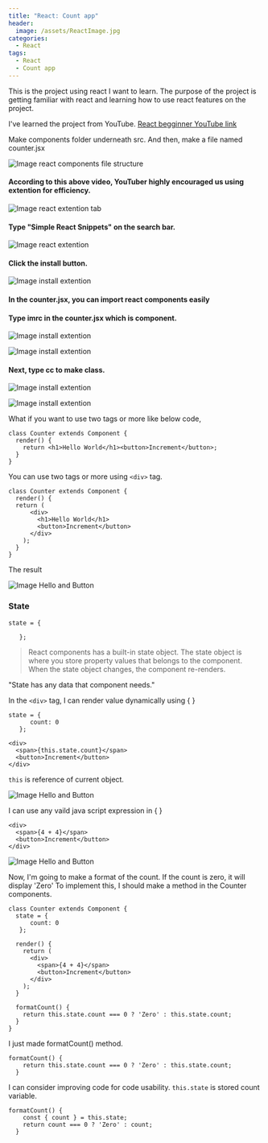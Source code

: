 ```yaml
---
title: "React: Count app"
header:
  image: /assets/ReactImage.jpg
categories:
  - React
tags:
  - React
  - Count app
---
```



This is the project using react I want to learn. The purpose of the project is getting familiar with react and learning how to use react features on the project.

I've learned the project from YouTube.
 [React begginner YouTube link](https://www.youtube.com/watch?v=Ke90Tje7VS0&t=1259s)

Make components folder underneath src.
And then, make a file named counter.jsx

![Image react components file structure](/assets/componentsFileStructure.png)

#### According to this above video, YouTuber highly encouraged us using extention for efficiency.

![Image react extention tab](/assets/ExtentionTab.png)

#### Type **"Simple React Snippets"** on the search bar.

![Image react extention](/assets/Extention.png)

#### Click the install button.

![Image install extention](/assets/InstallExtention.png)

#### In the counter.jsx, you can import react components easily
#### Type imrc in the counter.jsx which is component.

![Image install extention](/assets/componentShortcut.png)

![Image install extention](/assets/componentShortcut2.png)

#### Next, type cc to make class.

![Image install extention](/assets/cc2.png)

![Image install extention](/assets/cc.png)

What if you want to use two tags or more like below code, 

```
class Counter extends Component {
  render() {
    return <h1>Hello World</h1><button>Increment</button>;
  }
}
```

You can use two tags or more using ```<div>``` tag.

```
class Counter extends Component {
  render() {
  return (
      <div>
        <h1>Hello World</h1>
        <button>Increment</button>
      </div>
    );
  }
}
```

The result

![Image Hello and Button](/assets/helloAndButton.png)

### State 
```
state = {
    
   };
```
>React components has a built-in state object.
The state object is where you store property values that belongs to the component. When the state object changes, the component re-renders.

"State has any data that component needs."

In the ```<div>``` tag, I can render value dynamically using { }
```
state = {
      count: 0
   };
```

```
<div>
  <span>{this.state.count}</span>
  <button>Increment</button>
</div>
```
```this``` is reference of current object.

![Image Hello and Button](/assets/resultCounterButton.png)

I can use any vaild java script expression in { }
```
<div>
  <span>{4 + 4}</span>
  <button>Increment</button>
</div>
```

![Image Hello and Button](/assets/resultFour.png)

Now, I'm going to make a format of the count.
If the count is zero, it will display 'Zero'
To implement this, I should make a method in the Counter components.
```
class Counter extends Component {
  state = {
      count: 0
   };

  render() {
    return (
      <div>
        <span>{4 + 4}</span>
        <button>Increment</button>
      </div>
    );
  }

  formatCount() {
    return this.state.count === 0 ? 'Zero' : this.state.count;
  }
}
```
I just made formatCount() method. 

```
formatCount() {
    return this.state.count === 0 ? 'Zero' : this.state.count;
  }
```
I can consider improving code for code usability.
```this.state``` is stored count variable.
```
formatCount() {
    const { count } = this.state;
    return count === 0 ? 'Zero' : count;
  }
```